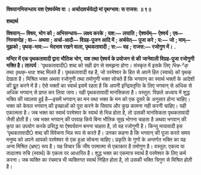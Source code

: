 **विषयानभिसन्धाय यश ऐश्वर्यमेव वा ।** **अर्चादावर्चयेद्यो मां पृथग्भाव: स राजस: ॥ ९॥** 

**शब्दार्थ** 

**विषयान्—** **विषय, भोग को** **; अभिसन्धाय—** **लक्ष्य करके** **; यश:—** **लयाति** **; ऐश्वर्यम्—** **ऐश्वर्य** **; एव—** **निस्सन्देह** **; वा—** **अथवा** **; अर्चा-आदौ—** **विग्रह-पूजन आदि में** **; अर्चयेत्—** **पूजा करे** **; य:—** **जो** **; माम्—** **मुझको** **; पृथक्-भाव:—** **भेदभाव रखने वाला, पृथकतावादी** **; स:—** **वह** **; राजस:—** **रजोगुण में।** **.** 

**मन्दिर में एक पृथकतावादी द्वारा भौतिक भोग, यश तथा ऐश्वर्य के प्रयोजन से की** **जानेवाली विग्रह-पूजा रजोगुणी भक्ति है।** **तात्पर्य** : 'पृथकतावादीÓ शब्द को सही ढंग से समझना होगा। संस्कृत में इसके लिए *भिन्न-²क्* तथा *पृथक्-भाव:* शब्द मिलते हैं। पृथकतावादी वह है, जो परमेश्वर के हित से अपने हित (स्वार्थ) को पृथक् देखता है। मिश्रित भक्त अथवा रजोगुणी तथा तमोगुणी भक्त सोचते हैं कि भगवान् का स्वार्थ भक्तों के आदेशों की पूॢत करने में है। ऐसे भक्तों का स्वार्थ इसमें रहता है कि अपनी इन्द्रियतृप्ति के लिए भगवान् से अधिक से अधिक भगवान् से प्राप्त कर लिया जाय। यही पृथकतावादी मानसिकता है। वस्तुत: पिछले अध्याय में शुद्ध भक्ति की व्यालया हुई है—इसमें भगवान् का मन तथा भक्त के मन को एक दूसरे के अनुसार होना चाहिए। भक्त को केवल भगवान् की इच्छाओं को पूरा करने के सिवाय और कुछ कामना नही करनी चाहिए। यही एकात्मता है। जब भक्त का स्वार्थ परमेश्वर के स्वार्थ से भिन्न होता है, तो उसकी मानसिकता पृथकतावादी जैसी होती है। जब भक्त भगवान् की परवाह किये बिना भौतिक सुख भोगना चाहता है अथवा भगवान् की कृपा का उपयोग करके प्रसिद्ध या ऐश्वर्यवान बनना चाहता है, तो वह रजोगुणी है। किन्तु मायावादी इस 'पृथकतावादीÓ शब्द की विवेचना भिन्न रूप से करते हैं। उनका कहना है कि भगवान् की पूजा करते समय मनुष्य को अपने आपको परमेश्वर से एक हुआ सोचना चाहिए। प्रकृति के गुणों के अन्तर्गत भक्ति का यह अन्य मिश्रित (भ्रष्ट) रूप है। यह विचार कि जीव परमात्मा से एकाकार है तमोगुण है। वस्तुत: एकत्व या तादात्श्य रुचि (स्वार्थ) के एकत्व पर आधारित है। शुद्ध भक्त का एकमात्र स्वार्थ है परमेश्वर के लिए कर्म करना। जब व्यक्ति का रंचमात्र भी व्यक्तिगत स्वार्थ निहित होता है, तो उसकी भक्ति त्रिगुण से मिश्रित होती है।  
